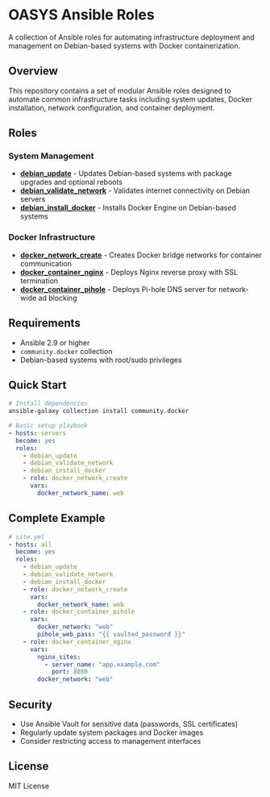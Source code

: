 # OASYS Ansible Roles

A collection of Ansible roles for automating infrastructure deployment and management on Debian-based systems with Docker containerization.

## Overview

This repository contains a set of modular Ansible roles designed to automate common infrastructure tasks including system updates, Docker installation, network configuration, and container deployment.

## Roles

### System Management

- **[debian_update](roles/debian_update/README.md)** - Updates Debian-based systems with package upgrades and optional reboots
- **[debian_validate_network](roles/debian_validate_network/README.md)** - Validates internet connectivity on Debian servers
- **[debian_install_docker](roles/debian_install_docker/README.md)** - Installs Docker Engine on Debian-based systems

### Docker Infrastructure

- **[docker_network_create](roles/docker_network_create/README.md)** - Creates Docker bridge networks for container communication
- **[docker_container_nginx](roles/docker_container_nginx/README.md)** - Deploys Nginx reverse proxy with SSL termination
- **[docker_container_pihole](roles/docker_container_pihole/README.md)** - Deploys Pi-hole DNS server for network-wide ad blocking

## Requirements

- Ansible 2.9 or higher
- `community.docker` collection
- Debian-based systems with root/sudo privileges

## Quick Start

```bash
# Install dependencies
ansible-galaxy collection install community.docker
```

```yaml
# Basic setup playbook
- hosts: servers
  become: yes
  roles:
    - debian_update
    - debian_validate_network
    - debian_install_docker
    - role: docker_network_create
      vars:
        docker_network_name: web
```

## Complete Example

```yaml
# site.yml
- hosts: all
  become: yes
  roles:
    - debian_update
    - debian_validate_network
    - debian_install_docker
    - role: docker_network_create
      vars:
        docker_network_name: web
    - role: docker_container_pihole
      vars:
        docker_network: "web"
        pihole_web_pass: "{{ vaulted_password }}"
    - role: docker_container_nginx
      vars:
        nginx_sites:
          - server_name: "app.example.com"
            port: 8080
        docker_network: "web"
```

## Security

- Use Ansible Vault for sensitive data (passwords, SSL certificates)
- Regularly update system packages and Docker images
- Consider restricting access to management interfaces

## License

MIT License
